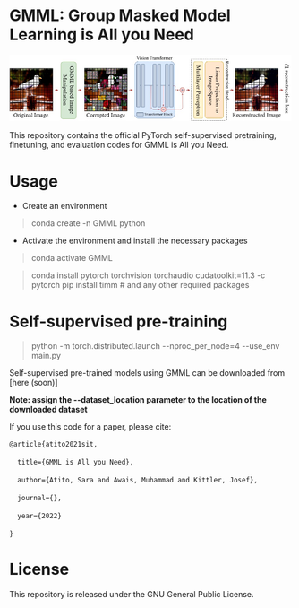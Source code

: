 # GMML: Group Masked Model Learning is All you Need

![](GMML.jpg)

This repository contains the official PyTorch self-supervised pretraining, finetuning, and evaluation codes for GMML is All you Need.

# Usage
- Create an environment
> conda create -n GMML python
- Activate the environment and install the necessary packages
> conda activate GMML

> conda install pytorch torchvision torchaudio cudatoolkit=11.3 -c pytorch
> pip install timm # and any other required packages


# Self-supervised pre-training
> python -m torch.distributed.launch --nproc_per_node=4 --use_env main.py 

Self-supervised pre-trained models using GMML can be downloaded from [here (soon)]

**Note: assign the --dataset_location parameter to the location of the downloaded dataset**

If you use this code for a paper, please cite:

```
@article{atito2021sit,

  title={GMML is All you Need},

  author={Atito, Sara and Awais, Muhammad and Kittler, Josef},

  journal={},

  year={2022}

}
```


# License
This repository is released under the GNU General Public License.


